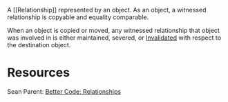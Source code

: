A [[Relationship]] represented by an object. As an object, a witnessed relationship is copyable and equality comparable. 

When an object is copied or moved, any witnessed relationship that object was involved in is either maintained, severed, or [Invalidated](Invalid%20(Object).md) with respect to the destination object.

# Resources
Sean Parent: [Better Code: Relationships](https://www.youtube.com/watch?v=ejF6qqohp3M)
